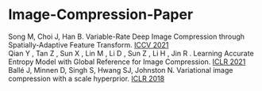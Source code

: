 # Image-Compression-Paper

Song M, Choi J, Han B. Variable-Rate Deep Image Compression through Spatially-Adaptive Feature Transform. [ICCV 2021](https://openaccess.thecvf.com/content/ICCV2021/papers/Song_Variable-Rate_Deep_Image_Compression_Through_Spatially-Adaptive_Feature_Transform_ICCV_2021_paper.pdf)  
Qian Y , Tan Z , Sun X , Lin M , Li D , Sun Z , Li H , Jin R . Learning Accurate Entropy Model with Global Reference for Image Compression. [ICLR 2021](https://arxiv.org/pdf/2010.08321.pdf)
Ballé J, Minnen D, Singh S, Hwang SJ, Johnston N. Variational image compression with a scale hyperprior. [ICLR 2018](https://arxiv.org/pdf/1802.01436.pdf)

